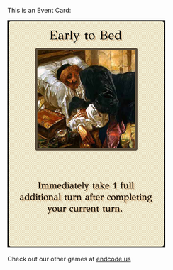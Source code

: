 This is an Event Card: 
 
 ![alt text](Early_to_Bed[face,2].png?raw=true "Event Card")  
 
 
 
 
 
 Check out our other games at [endcode.us](https://endcode.us/)